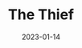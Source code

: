 ---
date: 2023-01-14
dateYear: 2023
isbn: 9780061968525
title: The Thief
description: "Eugenides, the queen’s thief, can steal anything—or so he says. When his boasting lands him in prison and the king’s magus invites him on a quest to steal a legendary object, he’s in no position to refuse. The magus thinks he has the right tool for the job, but Gen has plans of his own."
cover: cover_thethief.jpeg
coverGoogle: https://books.google.com/books/content?id=Xs4oTpKZRkwC&printsec=frontcover&img=1&zoom=1&edge=curl&source=gbs_api
pageCount: 304
authors: Megan Whalen Turner
publishers: Harper Collins
published: 2009-09-22
publishedYear: 2009
bookSeries: The Queen's Thief
shelves:
- fiction
---
